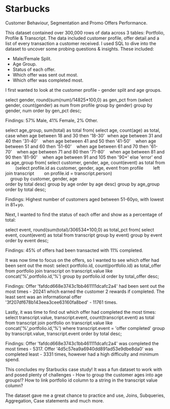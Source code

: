 # Starbucks
Customer Behaviour, Segmentation and Promo Offers Performance.

This dataset contained over 300,000 rows of data across 3 tables: Portfolio, Profile & Transcript. The data included customer profile, offer detail and a list of every transaction a customer received. I used SQL to dive into the dataset to uncover some probing questions & insights. These included:
- Male/Female Split.
- Age Group.
- Status of each offer.
- Which offer was sent out most.
- Which offer was completed most.

I first wanted to look at the customer profile - gender split and age groups.

select gender, round(sum(num)/14825*100,0) as gen_pct from
(select gender, count(gender) as num
from profile
group by gender)
group by gender, num
order by gen_pct desc;

Findings: 57% Male, 41% Female, 2% Other.

select age_group, sum(total) as total
from(
select age, count(age) as total,
case
    when age between 18 and 30 then '18-30'  
    when age between 31 and 40 then '31-40'    
    when age between 41 and 50 then '41-50'    
    when age between 51 and 60 then '51-60'    
    when age between 61 and 70 then '61-70'    
    when age between 71 and 80 then '71-80'    
    when age between 81 and 90 then '81-90'    
    when age between 91 and 105 then '90+'
else 'error'
end as age_group
from(
    select customer, gender, age, count(event) as total from
        (select profile.id as customer, gender, age, event 
        from profile        
        left join transcript        
        on profile.id = transcript.person)        
    group by customer, gender, age    
order by total desc)
group by age
order by age desc)
group by age_group
order by total desc;

Findings: Highest number of customers aged between 51-60yo, with lowest in 81+yo.

Next, I wanted to find the status of each offer and show as a percentage of total:

select event, round(sum(total)/306534*100,0) as total_pct from(
select event, count(event) as total
from transcript
group by event)
group by event
order by event desc;

Findings: 45% of offers had been transacted with 11% completed.

It was now time to focus on the offers, so I wanted to see which offer had been sent out the most:
select portfolio.id, count(portfolio.id) as total_offer
from portfolio
join transcript
on transcript.value like concat('%',portfolio.id,'%')
group by portfolio.id
order by total_offer desc;

Findings: Offer 'fafdcd668e3743c1bb461111dcafc2a4' had been sent out the most times - 20241 which earned the customer 2 rewards if completed. The least sent was an informational offer '3f207df678b143eea3cee63160fa8bed' - 11761 times.

Lastly, it was time to find out which offer had completed the most times:
select transcript.value, transcript.event, count(transcript.event) as total
from transcript
join portfolio
on transcript.value like concat('%',portfolio.id,'%')
where transcript.event = 'offer completed'
group by transcript.value, transcript.event
order by total desc;

Findings: Offer 'fafdcd668e3743c1bb461111dcafc2a4' was completed the most times - 5317. Offer '4d5c57ea9a6940dd891ad53e9dbe8da0' was completed least - 3331 times, however had a high difficulty and minimum spend.

This concludes my Starbucks case study! It was a fun dataset to work with and posed plenty of challenges - How to group the customer ages into age groups!? How to link portfolio id column to a string in the transcript value column?

The dataset gave me a great chance to practice and use, Joins, Subqueries, Aggregation, Case statements and much more.
